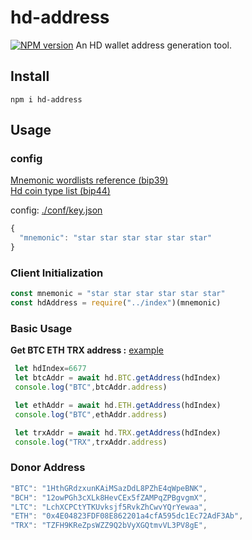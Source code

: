 # hd-address
[![NPM version](https://img.shields.io/npm/v/hd-address?style=flat-square)](https://www.npmjs.com/package/hd-address)
An HD wallet address generation tool.

## Install
```
npm i hd-address
```
## Usage

### config
[Mnemonic wordlists reference (bip39)](https://github.com/bitcoin/bips/blob/master/bip-0039/bip-0039-wordlists.md)   
[Hd coin type list (bip44)]( https://github.com/satoshilabs/slips/blob/master/slip-0044.md)

config: [./conf/key.json](conf/hd.json)
```javascript
{  
  "mnemonic": "star star star star star star"
}
```

### Client Initialization

```javascript
const mnemonic = "star star star star star star"
const hdAddress = require("../index")(mnemonic)
```

### Basic Usage

**Get BTC ETH TRX address :**
 [example](./test/example.js) 
```javascript
 let hdIndex=6677
 let btcAddr = await hd.BTC.getAddress(hdIndex)
 console.log("BTC",btcAddr.address)

 let ethAddr = await hd.ETH.getAddress(hdIndex)
 console.log("BTC",ethAddr.address)

 let trxAddr = await hd.TRX.getAddress(hdIndex)
 console.log("TRX",trxAddr.address)
```


### Donor Address
```js
"BTC": "1HthGRdzxunKAiMSazDdL8PZhE4qWpeBNK", 
"BCH": "12owPGh3cXLk8HevCEx5fZAMPqZPBgvgmX",
"LTC": "LchXCPCtYTKUvksjf5RvkZhCwvYQrYewaa",
"ETH": "0x4E04823FDF08E862201a4cfA595dc1Ec72AdF3Ab",
"TRX": "TZFH9KReZpsWZZ9Q2bVyXGQtmvVL3PV8gE",
```
